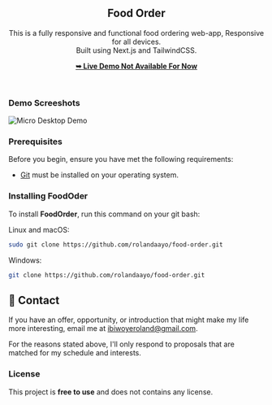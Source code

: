 <div align="center">
  <h2 align="center">Food Order</h2>

  This is a fully responsive and functional food ordering web-app, Responsive for all devices. <br/> Built using Next.js and TailwindCSS.

  <a href="https://food-order-w3b.vercel.app"><strong>➥ Live Demo Not Available For Now</strong></a>

</div>

<br />

### Demo Screeshots

![Micro Desktop Demo](./readme-images/readme-1.png "Desktop Demo")

### Prerequisites

Before you begin, ensure you have met the following requirements:

* [Git](https://git-scm.com/downloads "Download Git") must be installed on your operating system.

### Installing FoodOder

To install **FoodOrder**, run this command on your git bash:

Linux and macOS:

```bash
sudo git clone https://github.com/rolandaayo/food-order.git
```

Windows:

```bash
git clone https://github.com/rolandaayo/food-order.git
```

## 💬 Contact

If you have an offer, opportunity, or introduction that might make my life more interesting, email me at ibiwoyeroland@gmail.com.

For the reasons stated above, I'll only respond to proposals that are matched for my schedule and interests.

### License

This project is **free to use** and does not contains any license.
